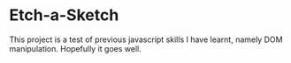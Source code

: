 # Etch-a-Sketch
This project is a test of previous javascript skills I have learnt, namely DOM manipulation. Hopefully it goes well.